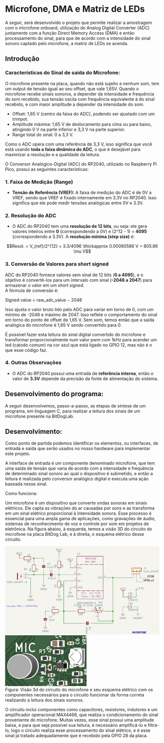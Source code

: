 # Microfone, DMA e Matriz de LEDs

A seguir, será desenvolvido o projeto que permite realizar a amostragem com o microfone onboard, utilização do Analog Digital Converter (ADC) juntamente com a função Direct Memory Access (DMA) e então processamento do sinal, para que de acordo com a intensidade do sinal sonoro captado pelo microfone, a matriz de LEDs se acenda.   

## Introdução
 
### Características do Sinal de saída do Microfone:
  
O microfone presente na placa, quando não está sujeito a nenhum som, tem um output de tensão igual ao seu offset, que vale 1,65V. Quando o microfone recebe sinais sonoros, a depender da intensidade e frequência do som recebido, sua tensão oscila com frequência equivalente à do sinal recebido, e com maior amplitude a depender da intensidade do som.  
- Offset: 1,65 V (centro da faixa do ADC), podendo ser ajustado com um trimpot.  
- Amplitude máxima: 1,65 V de deslocamento para cima ou para baixo, atingindo 0 V na parte inferior e 3,3 V na parte superior.  
- Range total do sinal: 0 a 3,3 V.  

Como o ADC opera com uma referência de 3,3 V, isso significa que você está usando **toda a faixa dinâmica do ADC**, o que é desejável para maximizar a resolução e a qualidade da leitura.  
  
O Conversor Analógico-Digital (ADC) do RP2040, utilizado no Raspberry Pi Pico, possui as seguintes características:

### 1. Faixa de Medição (Range)  
- **Tensão de Referência (VREF):** A faixa de medição do ADC é de 0V a VREF, sendo que VREF é fixado internamente em 3.3V no RP2040. Isso significa que ele pode medir tensões analógicas entre 0V e 3.3V.  

### 2. Resolução do ADC   
- O ADC do RP2040 tem uma **resolução de 12 bits**, ou seja: ele gera valores inteiros entre **0** (correspondendo a 0V) e (2^12 - 1) = **4095** (correspondendo a 3.3V). A **resolução mínima (step size)** é:  
<p style="text-align: center;"> $$Resol. = V_{ref}/2^{12} = 3.3/4096 \thickapprox 0.00080586 V = 805.86 \mu V$$ </p>
  
### 3. Conversão de Valores para short signed  
ADC do RP2040 fornece valores sem sinal de 12 bits (**0 a 4095**), e o objetivo é convertê-los para um intervalo com sinal (**-2048 a 2047**) para armazenar o valor em um *short signed*.    
A fórmula de conversão é:  
  
Signed value = raw_adc_value − 2048  
  
Isso ajusta o valor bruto lido pelo ADC para variar em torno de 0, com um mínimo de -2048 e máximo de 2047. Isso reflete o comportamento do sinal em torno do ponto de offset de 1,65 V. Sem som, temos então que a saída analógica do microfone é 1,65 V sendo convertido para 0.   
  
É possível fazer esta leitura do sinal digital convertido do microfone e transformar proporcionalmente num valor pwm com 1kHz para acender um led (catodo comum) na cor azul que está ligado no GPIO 12, mas não é o que esse código faz.  
  
### 4. Outras Observações  
- O ADC do RP2040 possui uma entrada de **referência interna**, então o valor de **3.3V** depende da precisão da fonte de alimentação do sistema.

## Desenvolvimento do programa:  

A seguir desenvolvemos, passo-a-passo,  as etapas de síntese de um programa, em linguagem C, para realizar a leitura dos sinais de um microfone presente na BitDogLab.

## Desenvolvimento: 

Como ponto de partida podemos identificar os elementos, ou interfaces, de entrada e saída que serão usados no nosso hardware para implementar este projeto.  
  
A interface de entrada é um componente denominado microfone, que tem uma saída de tensão que varia de acordo com a intensidade e frequência de determinado sinal sonoro ao qual o dispositivo é submetido, e então a leitura é realizada pelo conversor analógico digital e executa uma ação baseada nesse sinal.  
  
Como funciona:  
  
Um microfone é um dispositivo que converte ondas sonoras em sinais elétricos. Ele capta as vibrações do ar causadas por sons e as transforma em um sinal elétrico proporcional à intensidade sonora. Esse processo é essencial para uma ampla gama de aplicações, como gravações de áudio, sistemas de reconhecimento de voz e controle por som em projetos de eletrônica. Na figura abaixo, à esquerda, temos a visão 3D do circuito do microfone na placa BitDog Lab, e à direita, o esquema elétrico desse circuito.   

![Figura](images/microfone_circuito_esquema.png)   ![Figura](images/microfone_circuito_foto.png)  
Figura: Visão 3d do circuito do microfone e seu esquema elétrico com os componentes necessários para o circuito funcionar da forma correta realizando a leitura dos sinais sonoros.  
  
O circuito inclui componentes como capacitores, resistores, indutores e um amplificador operacional MAX4466, que realiza o condicionamento do sinal proveniente do microfone. Muitas vezes, esse sinal possui uma amplitude baixa, e para que seja possível sua leitura, é necessário amplificá-lo e filtrá-lo, logo o circuito realiza esse processamento do sinal elétrico, e é esse sinal já tratado adequadamente que é recebido pela GPIO 28 da placa.  



